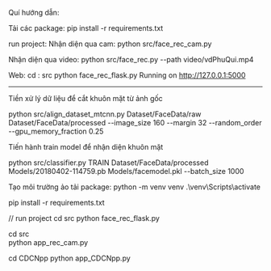 Quí hướng dẫn:

Tải các package: pip install -r requirements.txt

run project: 
Nhận diện qua cam: 
python src/face_rec_cam.py 

Nhận diện qua video: python src/face_rec.py --path video/vdPhuQui.mp4 

Web:
cd : src
python face_rec_flask.py
Running on http://127.0.0.1:5000


------------------------------------
Tiền xử lý dữ liệu để cắt khuôn mặt từ ảnh gốc

python src/align_dataset_mtcnn.py  Dataset/FaceData/raw Dataset/FaceData/processed --image_size 160 --margin 32  --random_order --gpu_memory_fraction 0.25

Tiến hành train model để nhận diện khuôn mặt

python src/classifier.py TRAIN Dataset/FaceData/processed Models/20180402-114759.pb Models/facemodel.pkl --batch_size 1000


Tạo môi trường ảo tải package:
python -m venv venv
.\venv\Scripts\activate

pip install -r requirements.txt



// run project
cd src
python face_rec_flask.py

cd src  
python app_rec_cam.py

cd CDCNpp
python app_CDCNpp.py

